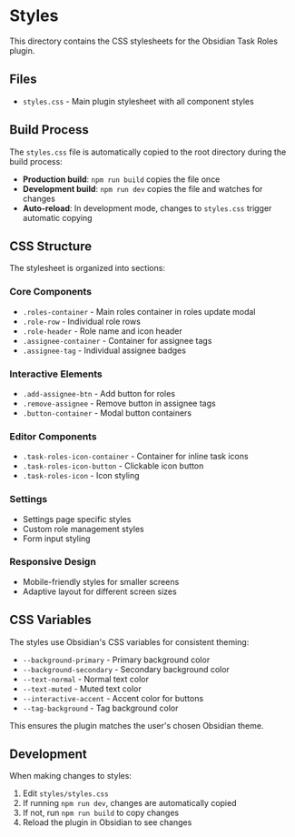 # Styles

This directory contains the CSS stylesheets for the Obsidian Task Roles plugin.

## Files

- `styles.css` - Main plugin stylesheet with all component styles

## Build Process

The `styles.css` file is automatically copied to the root directory during the build process:

- **Production build**: `npm run build` copies the file once
- **Development build**: `npm run dev` copies the file and watches for changes
- **Auto-reload**: In development mode, changes to `styles.css` trigger automatic copying

## CSS Structure

The stylesheet is organized into sections:

### Core Components

- `.roles-container` - Main roles container in roles update modal
- `.role-row` - Individual role rows
- `.role-header` - Role name and icon header
- `.assignee-container` - Container for assignee tags
- `.assignee-tag` - Individual assignee badges

### Interactive Elements

- `.add-assignee-btn` - Add button for roles
- `.remove-assignee` - Remove button in assignee tags
- `.button-container` - Modal button containers

### Editor Components

- `.task-roles-icon-container` - Container for inline task icons
- `.task-roles-icon-button` - Clickable icon button
- `.task-roles-icon` - Icon styling

### Settings

- Settings page specific styles
- Custom role management styles
- Form input styling

### Responsive Design

- Mobile-friendly styles for smaller screens
- Adaptive layout for different screen sizes

## CSS Variables

The styles use Obsidian's CSS variables for consistent theming:

- `--background-primary` - Primary background color
- `--background-secondary` - Secondary background color
- `--text-normal` - Normal text color
- `--text-muted` - Muted text color
- `--interactive-accent` - Accent color for buttons
- `--tag-background` - Tag background color

This ensures the plugin matches the user's chosen Obsidian theme.

## Development

When making changes to styles:

1. Edit `styles/styles.css`
2. If running `npm run dev`, changes are automatically copied
3. If not, run `npm run build` to copy changes
4. Reload the plugin in Obsidian to see changes

